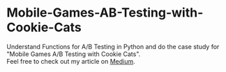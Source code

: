 # Mobile-Games-AB-Testing-with-Cookie-Cats
Understand Functions for A/B Testing in Python and do the case study for "Mobile Games A/B Testing with Cookie Cats". </br>
Feel free to check out my article on <a href="https://towardsdatascience.com/mobile-games-a-b-testing-with-cookie-cats-2290fcb247c4">Medium</a>.

